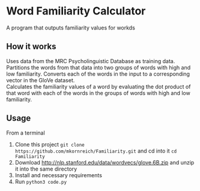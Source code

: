 # Word Familiarity Calculator

A program that outputs familiarity values for workds

## How it works

Uses data from the MRC Psycholinguistic Database as training data. 
Partitions the words from that data into two groups of words with high and low familiarity. 
Converts each of the words in the input to a corresponding vector in the GloVe dataset.  
Calculates the familiarity values of a word by evaluating the dot product of that word with each of the words in the groups of words with high and low familiarity.

## Usage

From a terminal

1. Clone this project `git clone
   https://github.com/mkornreich/Familiarity.git` and cd into it
   `cd Familiarity`
2. Download http://nlp.stanford.edu/data/wordvecs/glove.6B.zip and unzip it into the same directory
3. Install and necessary requirements
4. Run `python3 code.py`


